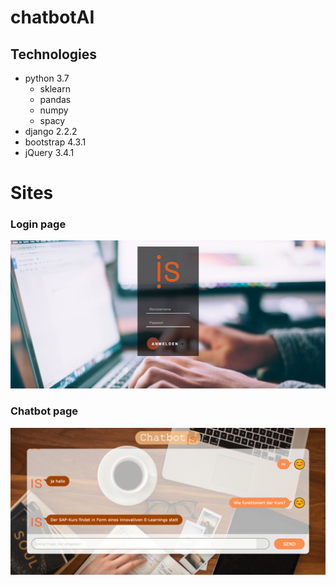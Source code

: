 
# chatbotAI


## Technologies
* python 3.7
  * sklearn
  * pandas
  * numpy
  * spacy
* django 2.2.2
* bootstrap 4.3.1
* jQuery 3.4.1

# Sites
### Login page 
![Preview](/login_preview.png)
### Chatbot page
![Preview](/chat_preview.png)
